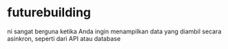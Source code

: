 # futurebuilding
ni sangat berguna ketika Anda ingin menampilkan data yang diambil secara asinkron, seperti dari API atau database
